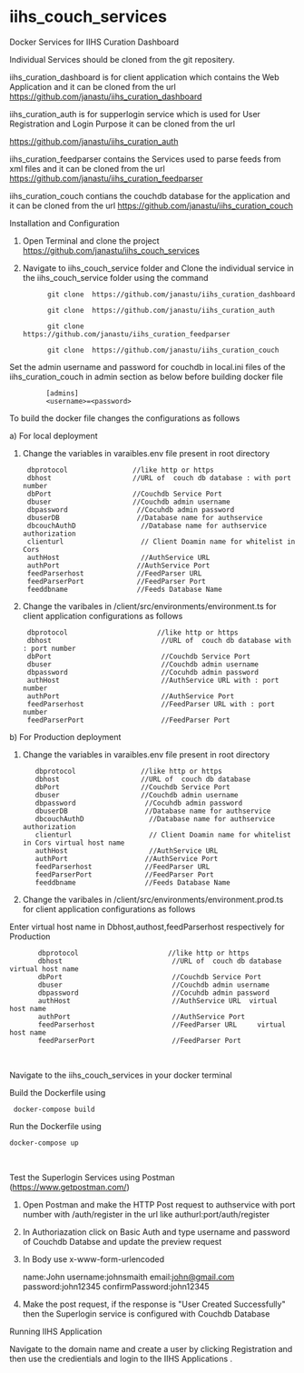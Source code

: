 # iihs_couch_services
Docker Services for IIHS Curation Dashboard

Individual Services should be cloned from the git repositery.

iihs_curation_dashboard is for client  application which contains the Web Application and it can be cloned from the url https://github.com/janastu/iihs_curation_dashboard


iihs_curation_auth is for supperlogin service which is used for User Registration and Login Purpose  it can be cloned from the url 

https://github.com/janastu/iihs_curation_auth

iihs_curation_feedparser  contains the Services used to parse feeds from xml files and it can be cloned from the url  https://github.com/janastu/iihs_curation_feedparser

iihs_curation_couch contians the couchdb database for the application and it can be cloned from the url https://github.com/janastu/iihs_curation_couch


Installation and Configuration

  1) Open Terminal and clone the project https://github.com/janastu/iihs_couch_services

  2) Navigate to iihs_couch_service folder and Clone the individual service in the iihs_couch_service folder using the command 
  
               git clone  https://github.com/janastu/iihs_curation_dashboard
          
               git clone  https://github.com/janastu/iihs_curation_auth
          
               git clone  https://github.com/janastu/iihs_curation_feedparser
           
               git clone  https://github.com/janastu/iihs_curation_couch
          
  
  
  Set the admin username and password for couchdb in local.ini files of the iihs_curation_couch  in admin section as below before building docker file
  
             [admins]
             <username>=<password>
 
 To build the docker file changes the configurations as follows

a) For local deployment


   1) Change the variables in varaibles.env file present in root directory 
   
           dbprotocol                //like http or https
           dbhost                    //URL of  couch db database : with port number 
           dbPort                    //Couchdb Service Port
           dbuser                    //Couchdb admin username                  
           dbpassword                 //Cocuhdb admin password
           dbuserDB                   //Database name for authservice
           dbcouchAuthD                //Database name for authservice authorization
           clienturl                   // Client Doamin name for whitelist in Cors  
           authHost                    //AuthService URL
           authPort                   //AuthService Port
           feedParserhost             //FeedParser URL
           feedParserPort             //FeedParser Port
           feeddbname                 //Feeds Database Name
          
 
  
   
   
   2) Change the varibales in /client/src/environments/environment.ts  for client application configurations
      as follows
      
           dbprotocol                      //like http or https
           dbhost                           //URL of  couch db database with : port number 
           dbPort                           //Couchdb Service Port
           dbuser                           //Couchdb admin username
           dbpassword                       //Cocuhdb admin password
           authHost                         //AuthService URL with : port number 
           authPort                         //AuthService Port
           feedParserhost                   //FeedParser URL with : port number
           feedParserPort                   //FeedParser Port

 
 
b) For Production deployment

 1) Change the variables in varaibles.env file present in root directory 
   
           dbprotocol                //like http or https
           dbhost                    //URL of  couch db database 
           dbPort                    //Couchdb Service Port
           dbuser                    //Couchdb admin username                  
           dbpassword                 //Cocuhdb admin password
           dbuserDB                   //Database name for authservice
           dbcouchAuthD                //Database name for authservice authorization
           clienturl                   // Client Doamin name for whitelist in Cors virtual host name 
           authHost                    //AuthService URL
           authPort                   //AuthService Port
           feedParserhost             //FeedParser URL
           feedParserPort             //FeedParser Port
           feeddbname                 //Feeds Database Name
   
   
   2) Change the varibales in /client/src/environments/environment.prod.ts  for client application configurations
      as follows
      
Enter virtual host name in  Dbhost,authost,feedParserhost respectively for Production 


           dbprotocol                      //like http or https
           dbhost                           //URL of  couch db database virtual host name
           dbPort                           //Couchdb Service Port
           dbuser                           //Couchdb admin username
           dbpassword                       //Cocuhdb admin password
           authHost                         //AuthService URL  virtual host name
           authPort                         //AuthService Port
           feedParserhost                   //FeedParser URL     virtual host name
           feedParserPort                   //FeedParser Port
  
  
   
Navigate to the iihs_couch_services in your docker terminal


Build the Dockerfile using    

     docker-compose build

Run the Dockerfile using     
    
    docker-compose up
   
   

Test the Superlogin Services using Postman (https://www.getpostman.com/)

   1) Open Postman and make the HTTP Post request to authservice with port number with /auth/register in the url like authurl:port/auth/register 
   
   2) In Authoriazation click on Basic Auth and type username and password of Couchdb Databse and update the preview request
   
   3) In Body use x-www-form-urlencoded
       
       name:John
       username:johnsmaith
       email:john@gmail.com
       password:john12345
       confirmPassword:john12345
      
   4) Make the post request, if the response is "User Created Successfully" then the Superlogin service is configured with Couchdb Database
   
   
 
 Running IIHS Application
  
  Navigate to the domain name and create a user by clicking Registration and then use the credientials and login to the IIHS  Applications . 

    
   
   
   
 
 
